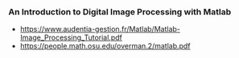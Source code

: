 ### An Introduction to Digital Image Processing with Matlab
- https://www.audentia-gestion.fr/Matlab/Matlab-Image_Processing_Tutorial.pdf
- https://people.math.osu.edu/overman.2/matlab.pdf
